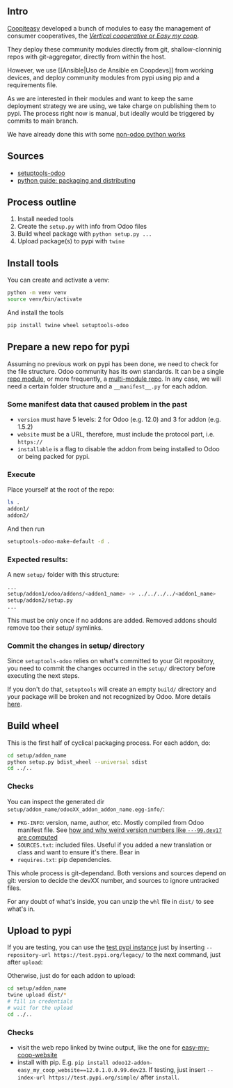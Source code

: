 ## Intro

[Coopiteasy](https://github.com/coopiteasy) developed a bunch of modules to easy the management of consumer cooperatives, the [_Vertical cooperative_ or _Easy my coop_](https://github.com/coopiteasy/vertical-cooperative).

They deploy these community modules directly from git, shallow-clonninig repos with git-aggregator, directly from within the host.

However, we use [[Ansible|Uso de Ansible en Coopdevs]] from working devices, and deploy community modules from pypi using pip and a requirements file.

As we are interested in their modules and want to keep the same deployment strategy we are using, we take charge on publishing them to pypi. The process right now is manual, but ideally would be triggered by commits to main branch.

We have already done this with some [non-odoo python works](https://gitlab.com/coopdevs/pyopencell/-/merge_requests/37)

## Sources

* [setuptools-odoo](https://pypi.org/project/setuptools-odoo/)
* [python guide: packaging and distributing](https://packaging.python.org/guides/distributing-packages-using-setuptools/)

## Process outline

1. Install needed tools
1. Create the `setup.py` with info from Odoo files
1. Build wheel package with `python setup.py ...`
1. Upload package(s) to pypi with `twine`

## Install tools

You can create and activate a venv:

```bash
python -m venv venv
source venv/bin/activate
```

And install the tools
```bash
pip install twine wheel setuptools-odoo
```

## Prepare a new repo for pypi

Assuming no previous work on pypi has been done, we need to check for the file structure. Odoo community has its own standards. It can be a single [repo module](https://pypi.org/project/setuptools-odoo/2.5.3/#packaging-a-single-addon), or more frequently, a [multi-module repo](https://pypi.org/project/setuptools-odoo/2.5.3/#packaging-multiple-addons). In any case, we will need a certain folder structure and a `__manifest__.py` for each addon.

### Some manifest data that caused problem in the past

* `version` must have 5 levels: 2 for Odoo (e.g. 12.0) and 3 for addon (e.g. 1.5.2)
* `website` must be a URL, therefore, must include the protocol part, i.e. `https://`
* `installable` is a flag to disable the addon from being installed to Odoo or being packed for pypi.

### Execute

Place yourself at the root of the repo:
```bash
ls .
addon1/
addon2/
```
And then run
```bash
setuptools-odoo-make-default -d .
```

### Expected results:
A new `setup/` folder with this structure:

```bash
...
setup/addon1/odoo/addons/<addon1_name> -> ../../../../<addon1_name>
setup/addon2/setup.py
...
```
This must be only once if no addons are added. Removed addons should remove too their setup/ symlinks.

### Commit the changes in setup/ directory
Since `setuptools-odoo` relies on what's committed to your Git repository, you need to commit the changes occurred in the `setup/` directory before executing the next steps.

If you don't do that, `setuptools` will create an empty `build/` directory and your package will be broken and not recognized by Odoo. More details [here](https://github.com/acsone/setuptools-odoo/issues/34#issuecomment-466789024).

## Build wheel

This is the first half of cyclical packaging process.
For each addon, do:
```bash
cd setup/addon_name
python setup.py bdist_wheel --universal sdist
cd ../..
```

### Checks
You can inspect the generated dir `setup/addon_name/odooXX_addon_addon_name.egg-info/`:
* `PKG-INFO`: version, name, author, etc. Mostly compiled from Odoo manifest file. See [how and why weird version numbers like `···99.dev17` are computed](https://pypi.org/project/setuptools-odoo/2.5.3/#versioning)
* `SOURCES.txt`: included files. Useful if you added a new translation or class and want to ensure it's there. Bear in 
* `requires.txt`: pip dependencies.

This whole process is git-dependand. Both versions and sources depend on git: version to decide the devXX number, and sources to ignore untracked files.

For any doubt of what's inside, you can unzip the `whl` file in `dist/` to see what's in.

## Upload to pypi

If you are testing, you can use the [test pypi instance](https://test.pypi.org/) just by inserting `--repository-url https://test.pypi.org/legacy/` to the next command, just after `upload`:

Otherwise, just do for each addon to upload:
```bash
cd setup/addon_name
twine upload dist/*
# fill in credentials
# wait for the upload
cd ../..
```

### Checks
* visit the web repo linked by twine output, like the one for [easy-my-coop-website](https://pypi.org/project/odoo12-addon-easy-my-coop-website/12.0.1.0.0.99.dev23/)
* install with pip. E.g. `pip install odoo12-addon-easy_my_coop_website==12.0.1.0.0.99.dev23`. If testing, just insert `--index-url https://test.pypi.org/simple/` after `install`.